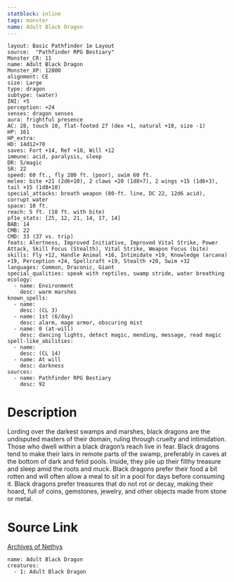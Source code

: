 ```yaml
---
statblock: inline
tags: monster
name: Adult Black Dragon
---
```

```statblock
layout: Basic Pathfinder 1e Layout
source:  "Pathfinder RPG Bestiary"
Monster_CR: 11
name: Adult Black Dragon
Monster_XP: 12800
alignment: CE
size: Large
type: dragon
subtype: (water)
INI: +5
perception: +24
senses: dragon senses
aura: frightful presence
AC: 28, touch 10, flat-footed 27 (dex +1, natural +18, size -1)
HP: 161
HP_extra: 
HD: 14d12+70
saves: Fort +14, Ref +10, Will +12
immune: acid, paralysis, sleep
DR: 5/magic
SR: 22
speed: 60 ft., fly 200 ft. (poor), swim 60 ft.
melee: bite +21 (2d6+10), 2 claws +20 (1d8+7), 2 wings +15 (1d6+3), tail +15 (1d8+10)
special_attacks: breath weapon (80-ft. line, DC 22, 12d6 acid), corrupt water
space: 10 ft.
reach: 5 ft. (10 ft. with bite)
pf1e_stats: [25, 12, 21, 14, 17, 14]
BAB: 14
CMB: 22
CMD: 33 (37 vs. trip)
feats: Alertness, Improved Initiative, Improved Vital Strike, Power Attack, Skill Focus (Stealth), Vital Strike, Weapon Focus (bite)
skills: Fly +12, Handle Animal +16, Intimidate +19, Knowledge (arcana) +19, Perception +24, Spellcraft +19, Stealth +20, Swim +32
languages: Common, Draconic, Giant
special_qualities: speak with reptiles, swamp stride, water breathing
ecology:
  - name: Environment
    desc: warm marshes
known_spells:
  - name:
    desc: (CL 3)
  - name: 1st (6/day)
    desc: alarm, mage armor, obscuring mist
  - name: 0 (at-will)
    desc: dancing lights, detect magic, mending, message, read magic
spell-like_abilities:
  - name:
    desc: (CL 14)
  - name: At will
    desc: darkness
sources:
  - name: Pathfinder RPG Bestiary
    desc: 92
```
# Description
Lording over the darkest swamps and marshes, black dragons are the undisputed masters of their domain, ruling through cruelty and intimidation. Those who dwell within a black dragon’s reach live in fear. Black dragons tend to make their lairs in remote parts of the swamp, preferably in caves at the bottom of dark and fetid pools. Inside, they pile up their filthy treasure and sleep amid the roots and muck. Black dragons prefer their food a bit rotten and will often allow a meal to sit in a pool for days before consuming it. Black dragons prefer treasures that do not rot or decay, making their hoard, full of coins, gemstones, jewelry, and other objects made from stone or metal.
# Source Link
[Archives of Nethys](https://aonprd.com/MonsterDisplay.aspx?ItemName=Adult%20Black%20Dragon)
```encounter-table
name: Adult Black Dragon
creatures:
  - 1: Adult Black Dragon
```
